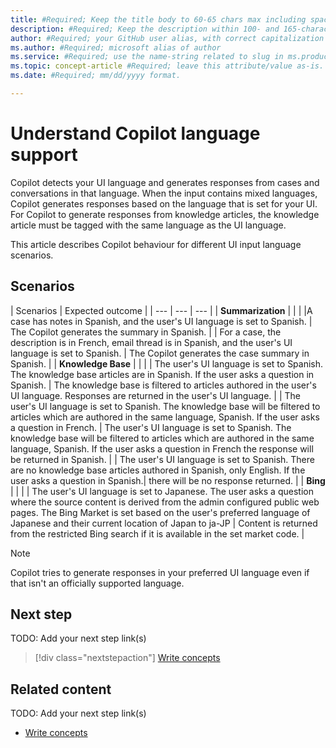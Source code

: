 ```yaml
---
title: #Required; Keep the title body to 60-65 chars max including spaces and brand
description: #Required; Keep the description within 100- and 165-characters including spaces 
author: #Required; your GitHub user alias, with correct capitalization
ms.author: #Required; microsoft alias of author
ms.service: #Required; use the name-string related to slug in ms.product/ms.service
ms.topic: concept-article #Required; leave this attribute/value as-is.
ms.date: #Required; mm/dd/yyyy format.

---
```


# Understand Copilot language support

Copilot detects your UI language and generates responses from cases and conversations in that language. When the input contains mixed languages, Copilot generates responses based on the language that is set for your UI.  For Copilot to generate responses from knowledge articles, the knowledge article must be tagged with the same language as the UI language.

This article describes Copilot behaviour for different UI input language scenarios.

## Scenarios

| Scenarios | Expected outcome | 
| --- | --- | --- |
| **Summarization** | | |
|A case has notes in Spanish, and the user's UI language is set to Spanish. | The Copilot generates the summary in Spanish. |
| For a case, the description is in French, email thread is in Spanish, and the user's UI language is set to Spanish. |  The Copilot generates the case summary in Spanish. |
| **Knowledge Base** | | |
| The user's UI language is set to Spanish. The knowledge base articles are in Spanish. If the user asks a question in Spanish. | The knowledge base is filtered to articles authored in the user's UI language. Responses are returned in the user's UI language. |
| The user's UI language is set to Spanish. The knowledge base will be filtered to articles which are authored in the same language, Spanish. If the user asks a question in French. | The user's UI language is set to Spanish. The knowledge base will be filtered to articles which are authored in the same language, Spanish. If the user asks a question in French the response will be returned in Spanish. |
|  The user's UI language is set to Spanish. There are no knowledge base articles authored in Spanish, only English. If the user asks a question in Spanish.| there will be no response returned. |
| **Bing** | | |
| The user's UI language is set to Japanese. The user asks a question where the source content is derived from the admin configured public web pages. The Bing Market is set based on the user's preferred language of Japanese and their current location of Japan to ja-JP | Content is returned from the restricted Bing search if it is available in the set market code. |

> [!NOTE]
> Copilot tries to generate responses in your preferred UI language even if that isn't an officially supported language.

## Next step
TODO: Add your next step link(s)
> [!div class="nextstepaction"]
> [Write concepts](article-concept.md)

<!-- OR -->

## Related content
TODO: Add your next step link(s)
- [Write concepts](article-concept.md)

<!--
Remove all the comments in this template before you sign-off or merge to the 
main branch.

-->
